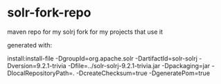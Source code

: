 # solr-fork-repo

maven repo for my solrj fork for my projects that use it

generated with:

install:install-file -DgroupId=org.apache.solr -DartifactId=solr-solrj -Dversion=9.2.1-trivia -Dfile=../solr-solrj-9.2.1-trivia.jar -Dpackaging=jar -DlocalRepositoryPath=. -DcreateChecksum=true -DgeneratePom=true